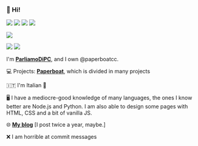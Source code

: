 ### 👋 Hi!

![](https://img.shields.io/youtube/channel/subscribers/UCs7k6KpxYqlcwqrdDdsop-Q?color=red&logo=youtube&style=for-the-badge) ![](https://img.shields.io/discord/733421239401447464?style=for-the-badge&logo=discord&color=blueviolet) ![](https://img.shields.io/twitter/follow/ParliamoDiPC?label=Follow&style=for-the-badge&logo=twitter&color=blue) ![](https://img.shields.io/github/followers/ParliamoDiPC?label=Follow&style=for-the-badge&logo=github&color=black)


![](https://github-readme-stats.vercel.app/api?username=ParliamoDiPC&show_icons=true&theme=dark)

![](https://github-readme-stats.vercel.app/api/pin/?username=fasmga&repo=fasmga&theme=dark&show_icons=true) ![](https://github-readme-stats.vercel.app/api/pin/?username=fasmga&repo=api&theme=dark&show_icons=true)

I'm [**ParliamoDiPC**](https://www.youtube.com/ParliamoDiPC), and I own @paperboatcc.

💻 Projects: [**Paperboat**](https://paperboat.cc), which is divided in many projects

🇮🇹 I'm Italian :pizza:

🖥 I have a mediocre-good knowledge of many languages, the ones I know better are Node.js and Python. I am also able to design some pages with HTML, CSS and a bit of vanilla JS.

🌐 [**My blog**](https://parliamodipc.github.io) [I post twice a year, maybe.]

❌ I am horrible at commit messages
